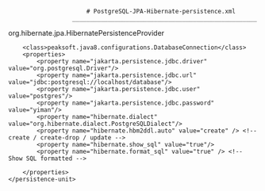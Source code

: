                           # PostgreSQL-JPA-Hibernate-persistence.xml
                      ____________________________________________________ 
                      
                      

<persistence xmlns="http://xmlns.jcp.org/xml/ns/persistence"
             xmlns:xsi="http://www.w3.org/2001/XMLSchema-instance"
             xsi:schemaLocation="http://xmlns.jcp.org/xml/ns/persistence
             http://xmlns.jcp.org/xml/ns/persistence/persistence_2_1.xsd"
             version="2.1">

 <?xml version="1.0" encoding="UTF-8"?>
<persistence version="2.1" xmlns="http://xmlns.jcp.org/xml/ns/persistence" xmlns:xsi="http://www.w3.org/2001/XMLSchema-instance" xsi:schemaLocation="http://xmlns.jcp.org/xml/ns/persistence http://xmlns.jcp.org/xml/ns/persistence/persistence_2_1.xsd">
    <persistence-unit name="myPU" transaction-type="RESOURCE_LOCAL">
        <provider>org.hibernate.jpa.HibernatePersistenceProvider</provider>

        <class>peaksoft.java8.configurations.DatabaseConnection</class>
        <properties>
            <property name="jakarta.persistence.jdbc.driver" value="org.postgresql.Driver"/>
            <property name="jakarta.persistence.jdbc.url" value="jdbc:postgresql://localhost/database"/>
            <property name="jakarta.persistence.jdbc.user" value="postgres"/>
            <property name="jakarta.persistence.jdbc.password" value="yiman"/>
            <property name="hibernate.dialect" value="org.hibernate.dialect.PostgreSQLDialect"/>
            <property name="hibernate.hbm2ddl.auto" value="create" /> <!-- create / create-drop / update -->
            <property name="hibernate.show_sql" value="true"/>
            <property name="hibernate.format_sql" value="true" /> <!-- Show SQL formatted -->

        </properties>
    </persistence-unit>
</persistence>


